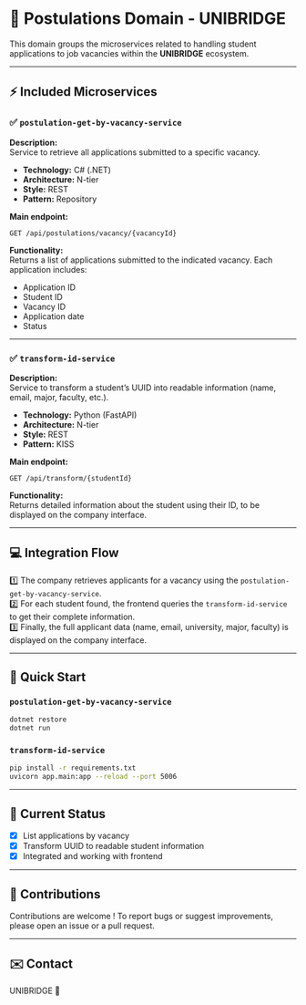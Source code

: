 # 📨 Postulations Domain - UNIBRIDGE

This domain groups the microservices related to handling student applications to job vacancies within the **UNIBRIDGE** ecosystem.

---

## ⚡ Included Microservices

### ✅ `postulation-get-by-vacancy-service`

**Description:**  
Service to retrieve all applications submitted to a specific vacancy.

- **Technology:** C# (.NET)
- **Architecture:** N-tier
- **Style:** REST
- **Pattern:** Repository

**Main endpoint:**

```
GET /api/postulations/vacancy/{vacancyId}
```

**Functionality:**  
Returns a list of applications submitted to the indicated vacancy. Each application includes:

- Application ID
- Student ID
- Vacancy ID
- Application date
- Status

---

### ✅ `transform-id-service`

**Description:**  
Service to transform a student’s UUID into readable information (name, email, major, faculty, etc.).

- **Technology:** Python (FastAPI)
- **Architecture:** N-tier
- **Style:** REST
- **Pattern:** KISS

**Main endpoint:**

```
GET /api/transform/{studentId}
```

**Functionality:**  
Returns detailed information about the student using their ID, to be displayed on the company interface.

---

## 💻 Integration Flow

1️⃣ The company retrieves applicants for a vacancy using the `postulation-get-by-vacancy-service`.  
2️⃣ For each student found, the frontend queries the `transform-id-service` to get their complete information.  
3️⃣ Finally, the full applicant data (name, email, university, major, faculty) is displayed on the company interface.

---

## 🚀 Quick Start

### `postulation-get-by-vacancy-service`

```bash
dotnet restore
dotnet run
```

### `transform-id-service`

```bash
pip install -r requirements.txt
uvicorn app.main:app --reload --port 5006
```

---

## 📄 Current Status

- [x] List applications by vacancy
- [x] Transform UUID to readable student information
- [x] Integrated and working with frontend

---

## 🤝 Contributions

Contributions are welcome ! To report bugs or suggest improvements, please open an issue or a pull request.

---

## ✉️ Contact

UNIBRIDGE 🚀
